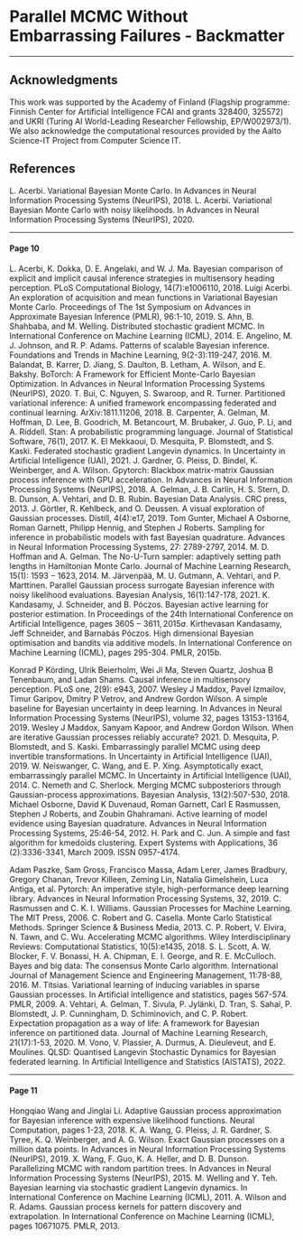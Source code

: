 # Parallel MCMC Without Embarrassing Failures - Backmatter

---

## Acknowledgments

This work was supported by the Academy of Finland (Flagship programme: Finnish Center for Artificial Intelligence FCAI and grants 328400, 325572) and UKRI (Turing AI World-Leading Researcher Fellowship, EP/W002973/1). We also acknowledge the computational resources provided by the Aalto Science-IT Project from Computer Science IT.

## References

L. Acerbi. Variational Bayesian Monte Carlo. In Advances in Neural Information Processing Systems (NeurIPS), 2018.
L. Acerbi. Variational Bayesian Monte Carlo with noisy likelihoods. In Advances in Neural Information Processing Systems (NeurIPS), 2020.

---

#### Page 10

L. Acerbi, K. Dokka, D. E. Angelaki, and W. J. Ma. Bayesian comparison of explicit and implicit causal inference strategies in multisensory heading perception. PLoS Computational Biology, 14(7):e1006110, 2018.
Luigi Acerbi. An exploration of acquisition and mean functions in Variational Bayesian Monte Carlo. Proceedings of The 1st Symposium on Advances in Approximate Bayesian Inference (PMLR), 96:1-10, 2019.
S. Ahn, B. Shahbaba, and M. Welling. Distributed stochastic gradient MCMC. In International Conference on Machine Learning (ICML), 2014.
E. Angelino, M. J. Johnson, and R. P. Adams. Patterns of scalable Bayesian inference. Foundations and Trends in Machine Learning, 9(2-3):119-247, 2016.
M. Balandat, B. Karrer, D. Jiang, S. Daulton, B. Letham, A. Wilson, and E. Bakshy. BoTorch: A Framework for Efficient Monte-Carlo Bayesian Optimization. In Advances in Neural Information Processing Systems (NeurIPS), 2020.
T. Bui, C. Nguyen, S. Swaroop, and R. Turner. Partitioned variational inference: A unified framework encompassing federated and continual learning. ArXiv:1811.11206, 2018.
B. Carpenter, A. Gelman, M. Hoffman, D. Lee, B. Goodrich, M. Betancourt, M. Brubaker, J. Guo, P. Li, and A. Riddell. Stan: A probabilistic programming language. Journal of Statistical Software, 76(1), 2017.
K. El Mekkaoui, D. Mesquita, P. Blomstedt, and S. Kaski. Federated stochastic gradient Langevin dynamics. In Uncertainty in Artificial Intelligence (UAI), 2021.
J. Gardner, G. Pleiss, D. Bindel, K. Weinberger, and A. Wilson. Gpytorch: Blackbox matrix-matrix Gaussian process inference with GPU acceleration. In Advances in Neural Information Processing Systems (NeurIPS), 2018.
A. Gelman, J. B. Carlin, H. S. Stern, D. B. Dunson, A. Vehtari, and D. B. Rubin. Bayesian Data Analysis. CRC press, 2013.
J. Görtler, R. Kehlbeck, and O. Deussen. A visual exploration of Gaussian processes. Distill, 4(4):e17, 2019.
Tom Gunter, Michael A Osborne, Roman Garnett, Philipp Hennig, and Stephen J Roberts. Sampling for inference in probabilistic models with fast Bayesian quadrature. Advances in Neural Information Processing Systems, 27: 2789-2797, 2014.
M. D. Hoffman and A. Gelman. The No-U-Turn sampler: adaptively setting path lengths in Hamiltonian Monte Carlo. Journal of Machine Learning Research, 15(1): $1593-1623,2014$.
M. Järvenpää, M. U. Gutmann, A. Vehtari, and P. Marttinen. Parallel Gaussian process surrogate Bayesian inference with noisy likelihood evaluations. Bayesian Analysis, 16(1):147-178, 2021.
K. Kandasamy, J. Schneider, and B. Póczos. Bayesian active learning for posterior estimation. In Proceedings of the 24th International Conference on Artificial Intelligence, pages $3605-3611,2015 a$.
Kirthevasan Kandasamy, Jeff Schneider, and Barnabás Póczos. High dimensional Bayesian optimisation and bandits via additive models. In International Conference on Machine Learning (ICML), pages 295-304. PMLR, 2015b.

Konrad P Körding, Ulrik Beierholm, Wei Ji Ma, Steven Quartz, Joshua B Tenenbaum, and Ladan Shams. Causal inference in multisensory perception. PLoS one, 2(9): e943, 2007.
Wesley J Maddox, Pavel Izmailov, Timur Garipov, Dmitry P Vetrov, and Andrew Gordon Wilson. A simple baseline for Bayesian uncertainty in deep learning. In Advances in Neural Information Processing Systems (NeurIPS), volume 32, pages 13153-13164, 2019.
Wesley J Maddox, Sanyam Kapoor, and Andrew Gordon Wilson. When are iterative Gaussian processes reliably accurate? 2021.
D. Mesquita, P. Blomstedt, and S. Kaski. Embarrassingly parallel MCMC using deep invertible transformations. In Uncertainty in Artificial Intelligence (UAI), 2019.
W. Neiswanger, C. Wang, and E. P. Xing. Asymptotically exact, embarrassingly parallel MCMC. In Uncertainty in Artificial Intelligence (UAI), 2014.
C. Nemeth and C. Sherlock. Merging MCMC subposteriors through Gaussian-process approximations. Bayesian Analysis, 13(2):507-530, 2018.
Michael Osborne, David K Duvenaud, Roman Garnett, Carl E Rasmussen, Stephen J Roberts, and Zoubin Ghahramani. Active learning of model evidence using Bayesian quadrature. Advances in Neural Information Processing Systems, 25:46-54, 2012.
H. Park and C. Jun. A simple and fast algorithm for kmedoids clustering. Expert Systems with Applications, 36 (2):3336-3341, March 2009. ISSN 0957-4174.

Adam Paszke, Sam Gross, Francisco Massa, Adam Lerer, James Bradbury, Gregory Chanan, Trevor Killeen, Zeming Lin, Natalia Gimelshein, Luca Antiga, et al. Pytorch: An imperative style, high-performance deep learning library. Advances in Neural Information Processing Systems, 32, 2019.
C. Rasmussen and C. K. I. Williams. Gaussian Processes for Machine Learning. The MIT Press, 2006.
C. Robert and G. Casella. Monte Carlo Statistical Methods. Springer Science \& Business Media, 2013.
C. P. Robert, V. Elvira, N. Tawn, and C. Wu. Accelerating MCMC algorithms. Wiley Interdisciplinary Reviews: Computational Statistics, 10(5):e1435, 2018.
S. L. Scott, A. W. Blocker, F. V. Bonassi, H. A. Chipman, E. I. George, and R. E. McCulloch. Bayes and big data: The consensus Monte Carlo algorithm. International Journal of Management Science and Engineering Management, 11:78-88, 2016.
M. Titsias. Variational learning of inducing variables in sparse Gaussian processes. In Artificial intelligence and statistics, pages 567-574. PMLR, 2009.
A. Vehtari, A. Gelman, T. Sivula, P. Jylänki, D. Tran, S. Sahai, P. Blomstedt, J. P. Cunningham, D. Schiminovich, and C. P. Robert. Expectation propagation as a way of life: A framework for Bayesian inference on partitioned data. Journal of Machine Learning Research, 21(17):1-53, 2020.
M. Vono, V. Plassier, A. Durmus, A. Dieuleveut, and E. Moulines. QLSD: Quantised Langevin Stochastic Dynamics for Bayesian federated learning. In Artificial Intelligence and Statistics (AISTATS), 2022.

---

#### Page 11

Hongqiao Wang and Jinglai Li. Adaptive Gaussian process approximation for Bayesian inference with expensive likelihood functions. Neural Computation, pages 1-23, 2018.
K. A. Wang, G. Pleiss, J. R. Gardner, S. Tyree, K. Q. Weinberger, and A. G. Wilson. Exact Gaussian processes on a million data points. In Advances in Neural Information Processing Systems (NeurIPS), 2019.
X. Wang, F. Guo, K. A. Heller, and D. B. Dunson. Parallelizing MCMC with random partition trees. In Advances in Neural Information Processing Systems (NeurIPS), 2015.
M. Welling and Y. Teh. Bayesian learning via stochastic gradient Langevin dynamics. In International Conference on Machine Learning (ICML), 2011.
A. Wilson and R. Adams. Gaussian process kernels for pattern discovery and extrapolation. In International Conference on Machine Learning (ICML), pages 10671075. PMLR, 2013.